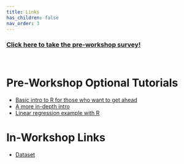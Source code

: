 ```yaml
---
title: Links
has_children: false
nav_order: 3
---
```


### [Click here to take the pre-workshop survey!](https://forms.gle/JGFbnvTNYdbC2KtW7)
<br>

# Pre-Workshop Optional Tutorials 
- [Basic intro to R for those who want to get ahead](https://rladiessydney.org/courses/ryouwithme/01-basicbasics-1/)
- [A more in-depth intro](https://moderndive.netlify.app/1-getting-started.html)
- [Linear regression example with R](https://sarahymurphy.github.io/2021-06-07-cereo-reu-data-wrangling/installation_instructions.md)

# In-Workshop Links
- [Dataset](https://drive.google.com/drive/folders/1daukvK2W2Pwvnp-_5aQknsL_BoyVaxCd?usp=sharing)
